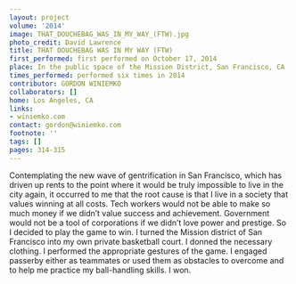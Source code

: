```yaml
---
layout: project
volume: '2014'
image: THAT_DOUCHEBAG_WAS_IN_MY_WAY_(FTW).jpg
photo_credit: David Lawrence
title: THAT DOUCHEBAG WAS IN MY WAY (FTW)
first_performed: first performed on October 17, 2014
place: In the public space of the Mission District, San Francisco, CA
times_performed: performed six times in 2014
contributor: GORDON WINIEMKO
collaborators: []
home: Los Angeles, CA
links:
- winiemko.com
contact: gordon@winiemko.com
footnote: ''
tags: []
pages: 314-315
---
```


Contemplating the new wave of gentrification in San Francisco, which has driven up rents to the point where it would be truly impossible to live in the city again, it occurred to me that the root cause is that I live in a society that values winning at all costs. Tech workers would not be able to make so much money if we didn’t value success and achievement. Government would not be a tool of corporations if we didn’t love power and prestige. So I decided to play the game to win. I turned the Mission district of San Francisco into my own private basketball court. I donned the necessary clothing. I performed the appropriate gestures of the game. I engaged passerby either as teammates or used them as obstacles to overcome and to help me practice my ball-handling skills. I won.
